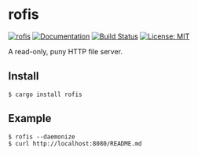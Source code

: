 rofis
=====

[![rofis](http://meritbadge.herokuapp.com/rofis)](https://crates.io/crates/rofis)
[![Documentation](https://docs.rs/rofis/badge.svg)](https://docs.rs/rofis)
[![Build Status](https://travis-ci.org/sile/rofis.svg?branch=master)](https://travis-ci.org/sile/rofis)
[![License: MIT](https://img.shields.io/badge/license-MIT-blue.svg)](LICENSE)

A read-only, puny HTTP file server.

Install
-------

```console
$ cargo install rofis
```

Example
--------

```console
$ rofis --daemonize
$ curl http://localhost:8080/README.md
```
